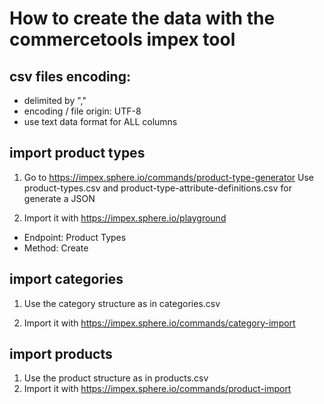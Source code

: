# How to create the data with the commercetools impex tool

## csv files encoding:
 - delimited by ","
 - encoding / file origin: UTF-8
 - use text data format for ALL columns
 
## import product types
1. Go to https://impex.sphere.io/commands/product-type-generator
Use product-types.csv and product-type-attribute-definitions.csv for generate a JSON

2. Import it with https://impex.sphere.io/playground
 - Endpoint: Product Types
 - Method: Create

## import categories
1. Use the category structure as in categories.csv

2. Import it with https://impex.sphere.io/commands/category-import

## import products
1. Use the product structure as in products.csv
2. Import it with https://impex.sphere.io/commands/product-import
